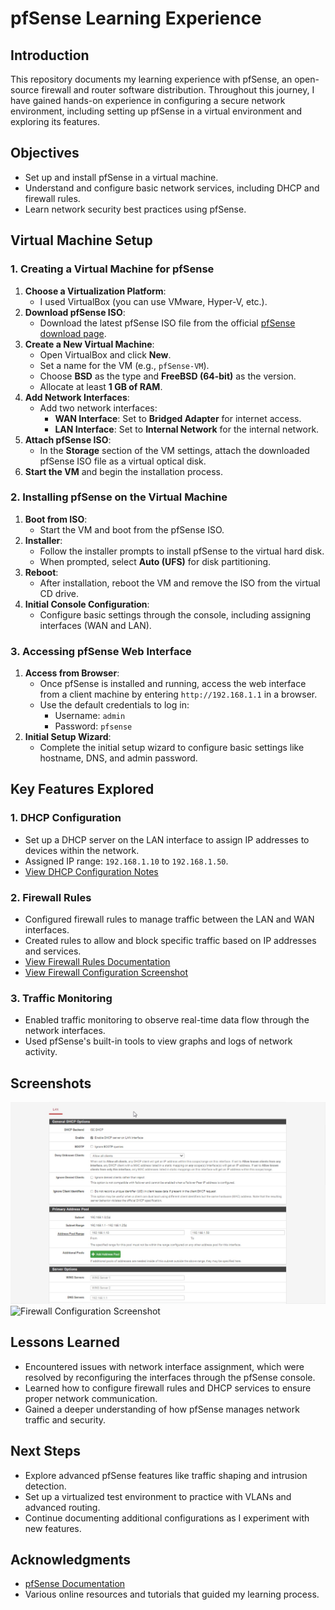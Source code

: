 # pfSense Learning Experience

## Introduction

This repository documents my learning experience with pfSense, an open-source firewall and router software distribution. Throughout this journey, I have gained hands-on experience in configuring a secure network environment, including setting up pfSense in a virtual environment and exploring its features.

## Objectives

- Set up and install pfSense in a virtual machine.
- Understand and configure basic network services, including DHCP and firewall rules.
- Learn network security best practices using pfSense.

## Virtual Machine Setup

### 1. Creating a Virtual Machine for pfSense

1. **Choose a Virtualization Platform**:
   - I used VirtualBox (you can use VMware, Hyper-V, etc.).
2. **Download pfSense ISO**:
   - Download the latest pfSense ISO file from the official [pfSense download page](https://www.pfsense.org/download/).
3. **Create a New Virtual Machine**:
   - Open VirtualBox and click **New**.
   - Set a name for the VM (e.g., `pfSense-VM`).
   - Choose **BSD** as the type and **FreeBSD (64-bit)** as the version.
   - Allocate at least **1 GB of RAM**.
4. **Add Network Interfaces**:
   - Add two network interfaces:
     - **WAN Interface**: Set to **Bridged Adapter** for internet access.
     - **LAN Interface**: Set to **Internal Network** for the internal network.
5. **Attach pfSense ISO**:
   - In the **Storage** section of the VM settings, attach the downloaded pfSense ISO file as a virtual optical disk.
6. **Start the VM** and begin the installation process.

### 2. Installing pfSense on the Virtual Machine

1. **Boot from ISO**:
   - Start the VM and boot from the pfSense ISO.
2. **Installer**:
   - Follow the installer prompts to install pfSense to the virtual hard disk.
   - When prompted, select **Auto (UFS)** for disk partitioning.
3. **Reboot**:
   - After installation, reboot the VM and remove the ISO from the virtual CD drive.
4. **Initial Console Configuration**:
   - Configure basic settings through the console, including assigning interfaces (WAN and LAN).

### 3. Accessing pfSense Web Interface

1. **Access from Browser**:
   - Once pfSense is installed and running, access the web interface from a client machine by entering `http://192.168.1.1` in a browser.
   - Use the default credentials to log in:
     - Username: `admin`
     - Password: `pfsense`
2. **Initial Setup Wizard**:
   - Complete the initial setup wizard to configure basic settings like hostname, DNS, and admin password.

## Key Features Explored

### 1. DHCP Configuration

- Set up a DHCP server on the LAN interface to assign IP addresses to devices within the network.
- Assigned IP range: `192.168.1.10` to `192.168.1.50`.
- [View DHCP Configuration Notes](./DHCP-Configuration/notes.md)

### 2. Firewall Rules

- Configured firewall rules to manage traffic between the LAN and WAN interfaces.
- Created rules to allow and block specific traffic based on IP addresses and services.
- [View Firewall Rules Documentation](./Firewall-Rules/firewall-rules.md)
- [View Firewall Configuration Screenshot](./Firewall-Rules/screenshots/)

### 3. Traffic Monitoring

- Enabled traffic monitoring to observe real-time data flow through the network interfaces.
- Used pfSense's built-in tools to view graphs and logs of network activity.

## Screenshots

![DHCP Configuration Screenshot](./DHCP-Configuration/dhcp-settings.jpg)
![Firewall Configuration Screenshot](./Firewall-Rules/screenshots)

## Lessons Learned

- Encountered issues with network interface assignment, which were resolved by reconfiguring the interfaces through the pfSense console.
- Learned how to configure firewall rules and DHCP services to ensure proper network communication.
- Gained a deeper understanding of how pfSense manages network traffic and security.

## Next Steps

- Explore advanced pfSense features like traffic shaping and intrusion detection.
- Set up a virtualized test environment to practice with VLANs and advanced routing.
- Continue documenting additional configurations as I experiment with new features.

## Acknowledgments

- [pfSense Documentation](https://docs.netgate.com/pfsense/en/latest/)
- Various online resources and tutorials that guided my learning process.
